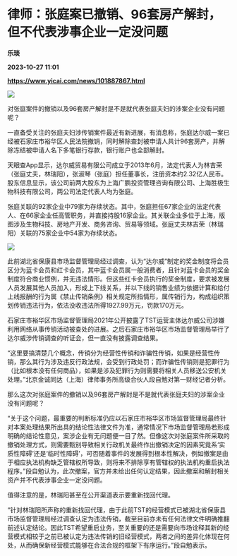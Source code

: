 # 律师：张庭案已撤销、96套房产解封，但不代表涉事企业一定没问题
**乐琰**

**2023-10-27 11:01**

**https://www.yicai.com/news/101887867.html**

![](https://imgcdn.yicai.com/uppics/slides/2023/10/46340942208f775c3c2732aefa4553e4.jpg)

对张庭案件的撤销以及96套房产解封是不是就代表张庭夫妇的涉案企业没有问题呢？

一直备受关注的张庭夫妇涉传销案件最近有新进展，有消息称，张庭达尔威一案已经被石家庄市裕华区人民法院撤销，同时解除查封被申请人共计96套房产，并解除冻结被申请人名下多笔银行存款，银行账户也全部解封。

天眼查App显示，达尔威贸易有限公司成立于2013年6月，法定代表人为林吉荣（张庭丈夫，林瑞阳），张淑琴（张庭）担任董事长，注册资本约2.32亿人民币。股东信息显示，该公司前两大股东为上海广鹏投资管理咨询有限公司、上海胜极生物科技有限公司，两公司法定代表人均为张庭。

张庭关联的92家企业中79家为存续状态。其中，张庭担任67家企业的法定代表人、在66家企业任高管职务，并直接持股16家企业。其关联企业多位于上海，版图涉及生物科技、房地产开发、商务咨询、贸易等领域。张庭丈夫林吉荣（林瑞阳）关联的75家企业中54家为存续状态。

![](https://imgcdn.yicai.com/uppics/images/2023/10/a812f58216286aac13819166efb16238.jpg)

此前湖北省保康县市场监督管理局经过调查，认为“达尔威”制定的奖金制度将会员区分为蓝卡会员和红卡会员，其中蓝卡会员属一般消费者，且针对蓝卡会员的奖金制度符合商业惯例，并无违法情形。但这些红卡会员执行的奖金制度，要求被发展人员发展其他人员加入，形成上下线关系，并以下线的销售业绩为依据计算和给付上线报酬的行为属《禁止传销条例》相关规定所指情形，属传销行为，构成组织策划传销违法行为，依法没收违法所得1927.99万元，罚款170万元。

石家庄市裕华区市场监督管理局2021年公开披露了TST运营主体达尔威公司涉嫌利用网络从事传销活动被查处的进展。之后石家庄市裕华区市场监督管理局举行了达尔威涉传销调查的听证会，但一直没有披露调查结果。

“这里要搞清楚几个概念，传销分为经营性传销和诈骗性传销，如果是经营性传销，那么其行为涉及违反行政法规，会受到行政处罚；而诈骗性传销则是犯罪行为（比如根本没有任何商品），如果是涉及犯罪行为则需要将相关人员移送公安机关处理。”北京金诚同达（上海）律师事务所高级合伙人段自勉对第一财经记者分析。

那么这次对张庭案件的撤销以及96套房产解封是不是就代表张庭夫妇的涉案企业没有问题呢？

“关于这个问题，最重要的判断标准仍应以石家庄市裕华区市场监督管理局最终针对本案处理结果所出具的结论性法律文件为准，通常情况下市场监督管理局若形成明确的结论性意见，案涉企业有无问题便一目了然。但像这次对张庭案件所采取的撤销处理方式，则需要甄别导致相关行政机关最终作出撤销决定的因素究竟系‘实质性障碍’还是‘临时性障碍’，可否随着事件的发展得到根本性解决，例如撤案是由于相应执法机构缺乏管辖权所导致，则将来不排除享有管辖权的执法机构重启执法程序。”段自勉认为，此次撤案，官方并未给出任何认定结果，因此撤案和解封相关资产并不代表涉事企业一定没问题。

值得注意的是，林瑞阳甚至在公开渠道表示要重新找回代理。

“针对林瑞阳所声称的重新找回代理，由于此前TST的经营模式已被湖北省保康县市场监督管理局经过调查认定为违法传销，截至目前亦未有任何法律文件明确推翻前述认定结论。因此TST希望重启业务，至关重要的还是需要向市场诠释其新的经营模式相较于之前已被认定为违法传销的旧经营模式，两者之间的差异化体现在何处，从而确保新经营模式能够在合法合规的框架下有序运行。”段自勉表示。